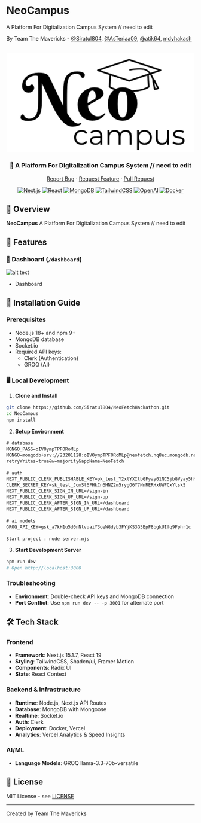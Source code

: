 # NeoCampus

A Platform For Digitalization Campus System // need to edit

By Team The Mavericks - [@Siratul804](https://github.com/Siratul804), [@AsTeriaa09](https://github.com/AsTeriaa09), [@atik64](https://github.com/atik65), [mdyhakash](https://github.com/mdyhakash)
<div align="center">

<br />

  <img src="/public/neoCam.png" alt="ide" width="500"/>

### 🎯 A Platform For Digitalization Campus System // need to edit

[Report Bug](https://github.com/Siratul804/NeoHire/issues) · [Request Feature](https://github.com/Siratul804/NeoHire/issues) · [Pull Request](https://github.com/Siratul804/NeoFetchHackathon/pulls) 

[![Next.js](https://img.shields.io/badge/Next.js-15-black?style=for-the-badge&logo=next.js)](https://nextjs.org/)
[![React](https://img.shields.io/badge/React-18-blue?style=for-the-badge&logo=react)](https://reactjs.org/)
[![MongoDB](https://img.shields.io/badge/MongoDB-Latest-green?style=for-the-badge&logo=mongodb)](https://www.mongodb.com/)
[![TailwindCSS](https://img.shields.io/badge/TailwindCSS-3-38B2AC?style=for-the-badge&logo=tailwind-css)](https://tailwindcss.com)
[![OpenAI](https://img.shields.io/badge/OpenAI-API-412991?style=for-the-badge&logo=openai)](https://openai.com)
[![Docker](https://img.shields.io/badge/Docker-Ready-2496ED?style=for-the-badge&logo=docker)](https://www.docker.com/)

</div>

## 🌟 Overview

**NeoCampus** A Platform For Digitalization Campus System // need to edit

## 🚀 Features

### 📍 Dashboard (`/dashboard`)

![alt text](/public/Dashboard.png)


- Dashboard




## 🚀 Installation Guide

### Prerequisites

- Node.js 18+ and npm 9+
- MongoDB database
- Socket.io
- Required API keys:
  - Clerk (Authentication)
  - GROQ (AI)

### 🖥️ Local Development

1. **Clone and Install**

```bash
git clone https://github.com/Siratul804/NeoFetchHackathon.git
cd NeoCampus
npm install
```

2. **Setup Environment**

``` env
# database
MONGO_PASS=oIVOympTPF0RoMLp
MONGO=mongodb+srv://23201128:oIVOympTPF0RoMLp@neofetch.nq8ec.mongodb.net/?retryWrites=true&w=majority&appName=NeoFetch

# auth
NEXT_PUBLIC_CLERK_PUBLISHABLE_KEY=pk_test_Y2xlYXItbGFyay01NC5jbGVyay5hY2NvdW50cy5kZXYk
CLERK_SECRET_KEY=sk_test_JomSl6FHkCn6HNZ2m5rygO6Y7NnRERHxUWFCxYtskS
NEXT_PUBLIC_CLERK_SIGN_IN_URL=/sign-in
NEXT_PUBLIC_CLERK_SIGN_UP_URL=/sign-up
NEXT_PUBLIC_CLERK_AFTER_SIGN_IN_URL=/dashboard
NEXT_PUBLIC_CLERK_AFTER_SIGN_UP_URL=/dashboard

# ai models
GROQ_API_KEY=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

Start project : node server.mjs
```

3. **Start Development Server**

```bash
npm run dev
# Open http://localhost:3000
```

### Troubleshooting

- **Environment**: Double-check API keys and MongoDB connection
- **Port Conflict**: Use `npm run dev -- -p 3001` for alternate port

## 🛠️ Tech Stack

### Frontend

- **Framework**: Next.js 15.1.7, React 19
- **Styling**: TailwindCSS, Shadcn/ui, Framer Motion
- **Components**: Radix UI
- **State**: React Context

### Backend & Infrastructure

- **Runtime**: Node.js, Next.js API Routes
- **Database**: MongoDB with Mongoose
- **Realtime**: Socket.io
- **Auth**: Clerk
- **Deployment**: Docker, Vercel
- **Analytics**: Vercel Analytics & Speed Insights

### AI/ML

- **Language Models**: GROQ llama-3.3-70b-versatile

## 📝 License

MIT License - see [LICENSE](LICENSE)

---

Created by Team The Mavericks


